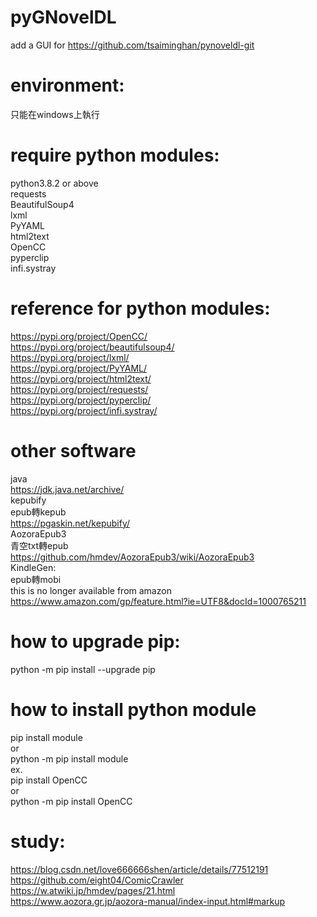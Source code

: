 # pyGNovelDL
add a GUI for https://github.com/tsaiminghan/pynoveldl-git

# environment:
只能在windows上執行

# require python modules:
python3.8.2 or above<br>
requests<br>
BeautifulSoup4<br>
lxml<br>
PyYAML<br>
html2text<br>
OpenCC<br>
pyperclip<br>
infi.systray<br>

# reference for python modules:
https://pypi.org/project/OpenCC/<br>
https://pypi.org/project/beautifulsoup4/<br>
https://pypi.org/project/lxml/<br>
https://pypi.org/project/PyYAML/<br>
https://pypi.org/project/html2text/<br>
https://pypi.org/project/requests/<br>
https://pypi.org/project/pyperclip/<br>
https://pypi.org/project/infi.systray/<br>

# other software
java<br>
https://jdk.java.net/archive/<br>
kepubify<br>
epub轉kepub<br>
https://pgaskin.net/kepubify/<br>
AozoraEpub3<br>
青空txt轉epub<br>
https://github.com/hmdev/AozoraEpub3/wiki/AozoraEpub3<br>
KindleGen:<br>
epub轉mobi<br>
this is no longer available from amazon<br>
https://www.amazon.com/gp/feature.html?ie=UTF8&docId=1000765211<br>

# how to upgrade pip:
python -m pip install --upgrade pip<br>

# how to install python module
pip install module<br>
or<br>
python -m pip install module<br>
ex.<br>
pip install OpenCC<br>
or<br>
python -m pip install OpenCC<br>

# study:
https://blog.csdn.net/love666666shen/article/details/77512191<br>
https://github.com/eight04/ComicCrawler<br>
https://w.atwiki.jp/hmdev/pages/21.html<br>
https://www.aozora.gr.jp/aozora-manual/index-input.html#markup<br>
